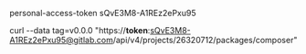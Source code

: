personal-access-token sQvE3M8-A1REz2ePxu95


curl --data tag=v0.0.0 "https://__token__:sQvE3M8-A1REz2ePxu95@gitlab.com/api/v4/projects/26320712/packages/composer"
